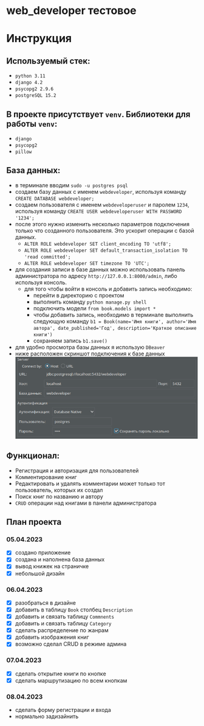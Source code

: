 # web_developer тестовое
# Инструкция
## Используемый стек:
- `python 3.11`
- `django 4.2`
- `psycopg2 2.9.6`
- `postgreSQL 15.2`

## В проекте присутствует `venv`. Библиотеки для работы `venv`:
- `django`
- `psycopg2`
- `pillow`

## База данных:
- в терминале вводим `sudo -u postgres psql`
- создаем базу данных с именем `webdeveloper`, используя команду `CREATE DATABASE webdeveloper;`
- создаем пользователя с именем `webdeveloperuser` и паролем `1234`, используя команду `CREATE USER webdeveloperuser WITH PASSWORD '1234';`
- после этого нужно изменить несколько параметров подключения только что созданного пользователя. Это ускорит операции с базой данных.
  - `ALTER ROLE webdeveloper SET client_encoding TO 'utf8';`
  - `ALTER ROLE webdeveloper SET default_transaction_isolation TO 'read committed';`
  - `ALTER ROLE webdeveloper SET timezone TO 'UTC';`
- для создания записи в базе данных можно использовать панель администратора по адресу `http://127.0.0.1:8000/admin`, либо используя консоль.
  - для того чтобы войти в консоль и добавить запись необходимо:
    - перейти в директорию с проектом
    - выполнить команду `python manage.py shell`
    - подключить модели `from book.models import *`
    - чтобы добавить запись, необходимо в терминале выполнить следующую команду `b1 = Book(name='Имя книги', author='Имя автора', date_published='Год', description='Краткое описание книги')`
    - сохраняем запись `b1.save()`
- для удобно просмотра базы данных я использую `DBeaver`
- ниже расположен скриншот подключения к базе данных
![img.png](img.png)

## Функционал:
- Регистрация и авторизация для пользователей
- Комментирование книг
- Редактировать и удалять комментарии может только тот пользователь, которых их создал
- Поиск книг по названию и автору
- `CRUD` операции над книгами в панели администратора

## План проекта
### 05.04.2023
- [x] создано приложение 
- [x] создана и наполнена база данных
- [x] вывод книжек на страничке
- [x] небольшой дизайн
### 06.04.2023
- [x] разобраться в дизайне
- [x]  добавить в таблицу `Book` столбец `Description`
- [x]  добавить и связать таблицу `Commnents`
- [x]  добавить и связать таблицу `Category`
- [x]  сделать распределение по жанрам
- [x]  добавить изображения книг
- [x]  возможно сделал CRUD в режиме админа
### 07.04.2023
- [x]  сделать открытие книги по кнопке
- [x]  сделать маршрутизацию по всем кнопкам
### 08.04.2023
- сделать форму регистрации и входа
- нормально задизайнить
